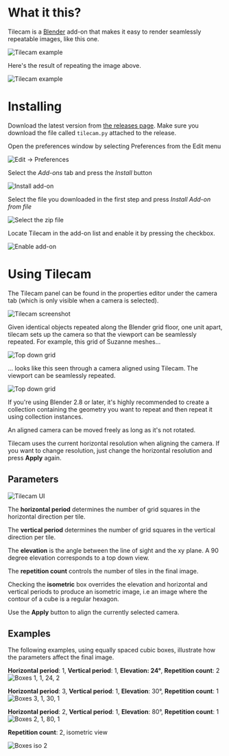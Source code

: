# What it this?

Tilecam is a [Blender](http://blender.org) add-on that makes it easy to render seamlessly repeatable images, like this one.

![Tilecam example](readme_images/tile.jpg)

Here's the result of repeating the image above.

![Tilecam example](readme_images/tiles.jpg)

# Installing

Download the latest version from [the releases page](https://github.com/stuffmatic/tilecam/releases). Make sure you download the file called `tilecam.py` attached to the release.

Open the preferences window by selecting Preferences from the Edit menu

![Edit -> Preferences](readme_images/help_edit_preferences.png)

Select the _Add-ons_ tab and press the _Install_ button

![Install add-on](readme_images/help_addons_install.png)

Select the file you downloaded in the first step and press _Install Add-on from file_

![Select the zip file](readme_images/help_select_zip.png)

Locate Tilecam in the add-on list and enable it by pressing the checkbox.

![Enable add-on](readme_images/help_enable_addon.png)


# Using Tilecam

The Tilecam panel can be found in the properties editor under the camera tab (which is only visible when a camera is selected). 

![Tilecam screenshot](readme_images/screenshot.png)

Given identical objects repeated along the Blender grid floor, one unit apart, tilecam sets up the camera so that the viewport can be seamlessly repeated. For example, this grid of Suzanne meshes...

![Top down grid](readme_images/suzanne_grid.png)

... looks like this seen through a camera aligned using Tilecam. The viewport can be seamlessly repeated.

![Top down grid](readme_images/suzanne_tile.png)

If you're using Blender 2.8 or later, it's highly recommended to create a collection containing the geometry you want to repeat and then repeat it using collection instances.

An aligned camera can be moved freely as long as it's not rotated. 

Tilecam uses the current horizontal resolution when aligning the camera. If you want to change resolution, just change the horizontal resolution and press **Apply** again. 

## Parameters
![Tilecam UI](readme_images/panel.png)

The **horizontal period** determines the number of grid squares in the horizontal direction per tile.

The **vertical period** determines the number of grid squares in the vertical direction per tile.

The **elevation** is the angle between the line of sight and the xy plane. A 90 degree elevation corresponds to a top down view.

The **repetition count** controls the number of tiles in the final image.

Checking the **isometric** box overrides the elevation and horizontal and vertical periods to produce an isometric image, i.e an image where the contour of a cube is a regular hexagon.

Use the **Apply** button to align the currently selected camera.

## Examples

The following examples, using equally spaced cubic boxes, illustrate how the parameters affect the final image.   

__Horizontal period__: 1, __Vertical period__: 1, __Elevation: 24°__, __Repetition count__: 2
![Boxes 1, 1, 24, 2](readme_images/boxes_1_1_24_2.png)

__Horizontal period__: 3, __Vertical period__: 1, __Elevation__: 30°, __Repetition count__: 1
![Boxes 3, 1, 30, 1](readme_images/boxes_3_1_30_1.png)

__Horizontal period__: 2, __Vertical period__: 1, __Elevation__: 80°, __Repetition count__: 1
![Boxes 2, 1, 80, 1](readme_images/boxes_2_1_80_1.png)

__Repetition count__: 2, isometric view

![Boxes iso 2](readme_images/boxes_iso_2.png)